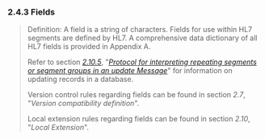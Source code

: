 ### 2.4.3 Fields

> Definition: A field is a string of characters. Fields for use within HL7 segments are defined by HL7. A comprehensive data dictionary of all HL7 fields is provided in Appendix A.
>
> Refer to section [_2.10.5_](#protocol-for-interpreting-repeating-fields-in-an-update-message), "[_Protocol for interpreting repeating segments or segment groups in an update Message_](#protocol-for-interpreting-repeating-fields-in-an-update-message)" for information on updating records in a database.
>
> Version control rules regarding fields can be found in section _2.7_, "_Version compatibility definition_".
>
> Local extension rules regarding fields can be found in section _2.10_, "_Local Extension_".
